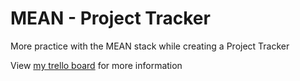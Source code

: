 # MEAN - Project Tracker

More practice with the MEAN stack while creating a Project Tracker

View [my trello board](https://trello.com/b/3MOaQt3G/project-tracker) for more information
